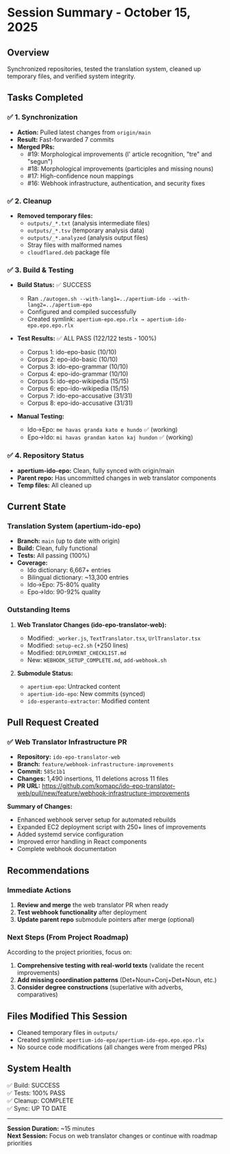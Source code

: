 # Session Summary - October 15, 2025

## Overview
Synchronized repositories, tested the translation system, cleaned up temporary files, and verified system integrity.

## Tasks Completed

### ✅ 1. Synchronization
- **Action:** Pulled latest changes from `origin/main`
- **Result:** Fast-forwarded 7 commits
- **Merged PRs:**
  - #19: Morphological improvements (l' article recognition, "tre" and "segun")
  - #18: Morphological improvements (participles and missing nouns)
  - #17: High-confidence noun mappings
  - #16: Webhook infrastructure, authentication, and security fixes

### ✅ 2. Cleanup
- **Removed temporary files:**
  - `outputs/_*.txt` (analysis intermediate files)
  - `outputs/_*.tsv` (temporary analysis data)
  - `outputs/_*.analyzed` (analysis output files)
  - Stray files with malformed names
  - `cloudflared.deb` package file

### ✅ 3. Build & Testing
- **Build Status:** ✅ SUCCESS
  - Ran `./autogen.sh --with-lang1=../apertium-ido --with-lang2=../apertium-epo`
  - Configured and compiled successfully
  - Created symlink: `apertium-epo.epo.rlx → apertium-ido-epo.epo.epo.rlx`

- **Test Results:** ✅ ALL PASS (122/122 tests - 100%)
  - Corpus 1: ido-epo-basic (10/10)
  - Corpus 2: epo-ido-basic (10/10)
  - Corpus 3: ido-epo-grammar (10/10)
  - Corpus 4: epo-ido-grammar (10/10)
  - Corpus 5: ido-epo-wikipedia (15/15)
  - Corpus 6: epo-ido-wikipedia (15/15)
  - Corpus 7: ido-epo-accusative (31/31)
  - Corpus 8: epo-ido-accusative (31/31)

- **Manual Testing:**
  - Ido→Epo: `me havas granda kato e hundo` ✅ (working)
  - Epo→Ido: `mi havas grandan katon kaj hundon` ✅ (working)

### ✅ 4. Repository Status
- **apertium-ido-epo:** Clean, fully synced with origin/main
- **Parent repo:** Has uncommitted changes in web translator components
- **Temp files:** All cleaned up

## Current State

### Translation System (apertium-ido-epo)
- **Branch:** `main` (up to date with origin)
- **Build:** Clean, fully functional
- **Tests:** All passing (100%)
- **Coverage:** 
  - Ido dictionary: 6,667+ entries
  - Bilingual dictionary: ~13,300 entries
  - Ido→Epo: 75-80% quality
  - Epo→Ido: 90-92% quality

### Outstanding Items
1. **Web Translator Changes (ido-epo-translator-web):**
   - Modified: `_worker.js`, `TextTranslator.tsx`, `UrlTranslator.tsx`
   - Modified: `setup-ec2.sh` (+250 lines)
   - Modified: `DEPLOYMENT_CHECKLIST.md`
   - New: `WEBHOOK_SETUP_COMPLETE.md`, `add-webhook.sh`
   
2. **Submodule Status:**
   - `apertium-epo`: Untracked content
   - `apertium-ido-epo`: New commits (synced)
   - `ido-esperanto-extractor`: Modified content

## Pull Request Created

### ✅ Web Translator Infrastructure PR
- **Repository:** `ido-epo-translator-web`
- **Branch:** `feature/webhook-infrastructure-improvements`
- **Commit:** `585c1b1`
- **Changes:** 1,490 insertions, 11 deletions across 11 files
- **PR URL:** https://github.com/komapc/ido-epo-translator-web/pull/new/feature/webhook-infrastructure-improvements

**Summary of Changes:**
- Enhanced webhook server setup for automated rebuilds
- Expanded EC2 deployment script with 250+ lines of improvements
- Added systemd service configuration
- Improved error handling in React components
- Complete webhook documentation

## Recommendations

### Immediate Actions
1. **Review and merge** the web translator PR when ready
2. **Test webhook functionality** after deployment
3. **Update parent repo** submodule pointers after merge (optional)

### Next Steps (From Project Roadmap)
According to the project priorities, focus on:

1. **Comprehensive testing with real-world texts** (validate the recent improvements)
2. **Add missing coordination patterns** (Det+Noun+Conj+Det+Noun, etc.)
3. **Consider degree constructions** (superlative with adverbs, comparatives)

## Files Modified This Session
- Cleaned temporary files in `outputs/`
- Created symlink: `apertium-ido-epo/apertium-ido-epo.epo.epo.rlx`
- No source code modifications (all changes were from merged PRs)

## System Health
✅ Build: SUCCESS  
✅ Tests: 100% PASS  
✅ Cleanup: COMPLETE  
✅ Sync: UP TO DATE  

---
**Session Duration:** ~15 minutes  
**Next Session:** Focus on web translator changes or continue with roadmap priorities

